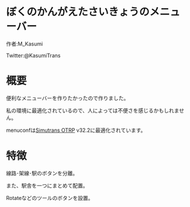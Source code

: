 # ぼくのかんがえたさいきょうのメニューバー
作者:M_Kasumi

Twitter:@KasumiTrans

# 概要
便利なメニューバーを作りたかったので作りました。

私の環境に最適化されているので、人によっては不便さを感じるかもしれません。

menuconfは[Simutrans OTRP](https://github.com/teamhimeh/simutrans/blob/OTRP-distribute/documentation/OTRP_v13_information.md) v32.2に最適化されています。

# 特徴
線路･架線･駅のボタンを分離。

また、駅舎を一つにまとめて配置。

Rotateなどのツールのボタンを設置。

